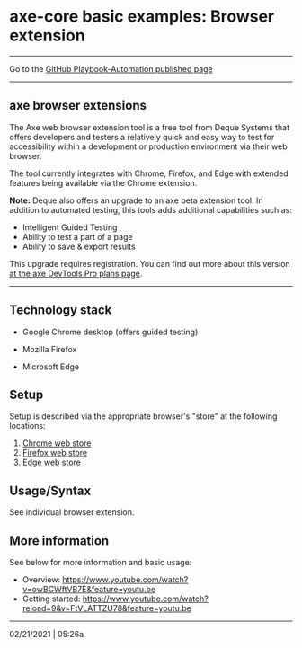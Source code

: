 # axe-core basic examples: Browser extension

---

Go to the [GitHub Playbook-Automation published page](https://section508coordinators.github.io/Dev-Automation/)

---

## axe browser extensions

The Axe web browser extension tool is a free tool from Deque Systems that offers developers and testers a relatively quick and easy way to test for accessibility within a development or production environment via their web browser.

The tool currently integrates with Chrome, Firefox, and Edge with extended features being available via the Chrome extension.

**Note:** Deque also offers an upgrade to an axe beta extension tool. In addition to automated testing, this tools adds additional capabilities such as:

- Intelligent Guided Testing
- Ability to test a part of a page
- Ability to save & export results

This upgrade requires registration. You can find out more about this version [at the axe DevTools Pro plans page](https://axe.deque.com/plans).

---

## Technology stack

- Google Chrome desktop (offers guided testing)

- Mozilla Firefox

- Microsoft Edge

  

## Setup

Setup is described via the appropriate browser's "store" at the following locations:

1. [Chrome web store](https://chrome.google.com/webstore/detail/axe-web-accessibility-tes/lhdoppojpmngadmnindnejefpokejbdd?hl=en-US)
2. [Firefox web store](https://addons.mozilla.org/en-US/firefox/addon/axe-devtools/)
3. [Edge web store](https://microsoftedge.microsoft.com/addons/detail/axe-web-accessibility-t/kcenlimkmjjkdfcaleembgmldmnnlfkn)

## Usage/Syntax

See individual browser extension.

## More information

See below for more information and basic usage:

- Overview: https://www.youtube.com/watch?v=owBCWftVB7E&feature=youtu.be
- Getting started: https://www.youtube.com/watch?reload=9&v=FtVLATTZU78&feature=youtu.be 

---

02/21/2021 | 05:26a
